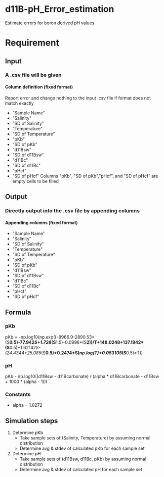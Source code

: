 # d11B-pH_Error_estimation
Estimate errors for boron derived pH values

# Requirement
## Input
### A .csv file will be given
#### Column definition (fixed format)
Report error and change nothing to the input .csv file if format does not match exactly 
* "Sample Name"
* "Salinity"
* "SD of Salinity"
* "Temperature"
* "SD of Temperature"
* "pKb"
* "SD of pKb"
* "d11Bsw"
* "SD of d11Bsw"
* "d11Bc"
* "SD of d11Bc"
* "pHcf"
* "SD of pHcf"
Columns "pKb", "SD of pKb","pHcf", and "SD of pHcf" are empty cells to be filled
## Output
### Directly output into the .csv file by appending columns
#### Appending columns (fixed format)
* "Sample Name"
* "Salinity"
* "SD of Salinity"
* "Temperature"
* "SD of Temperature"
* "pKb"
* "SD of pKb"
* "d11Bsw"
* "SD of d11Bsw"
* "d11Bc"
* "SD of d11Bc"
* "pHcf"
* "SD of pHcf"
## Formula
### pKb
pKb = -np.log10(np.exp((-8966.9-2890.53*(S**0.5)-77.942*S+1.728*(S**1.5)-0.0996*(S**2))/T+148.0248+137.1942*(S**0.5)+1.62142*S-(24.4344+25.085*(S**0.5)+0.2474*S)*np.log(T)+0.053105*(S**0.5)*T))
### pH
pKb - np.log10((d11Bsw - d11Bcarbonate) / (alpha * d11Bcarbonate - d11Bsw + 1000 * (alpha - 1)))
### Constants
* alpha = 1.0272
## Simulation steps
1. Determine pKb
   - Take sample sets of (Salinity, Temperature) by assuming normal distribution
   - Determine avg & stdev of calculated pKb for each sample set 
2. Determine pH
   - Take sample sets of (d11Bsw, d11Bc, pKb) by assuming normal distribution
   - Determine avg & stdev of calculated pH for each sample set 
